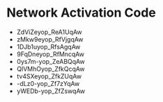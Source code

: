 # Network Activation Code
* ZdViZeyop_ReA1UqAw
* zMkw9eyop_RfVjgqAw
* 1DJb1uyop_RfsAgqAw
* 9FqDneyop_RfMncqAw
* 0ys7m-yop_ZeABQqAw
* QlVMhOyop_ZfkQcqAw
* tv4SXeyop_ZfkZUqAw
* -dLz0-yop_Zf7zYqAw
* yWEDb-yop_ZfZswqAw